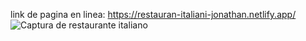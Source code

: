 link de pagina en linea: https://restauran-italiani-jonathan.netlify.app/
![Captura de restaurante italiano](https://github.com/JonyR316/restaurante_italiano/assets/154078733/2fc8ccfb-a1d5-4579-aaf4-8990c5d682c4)
